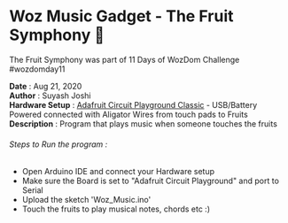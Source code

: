 # Woz Music Gadget - The Fruit Symphony 🎵
The Fruit Symphony was part of 11 Days of WozDom Challenge #wozdomday11

**Date** : Aug 21, 2020 <br />
**Author** : Suyash Joshi <br />
**Hardware Setup** : [Adafruit Circuit Playground Classic](https://www.adafruit.com/product/3000) - USB/Battery Powered connected with Aligator Wires from touch pads to Fruits <br />
**Description** : Program that plays music when someone touches the fruits <br />

###### Steps to Run the program :

- Open Arduino IDE and connect your Hardware setup
- Make sure the Board is set to "Adafruit Circuit Playground" and port to Serial
- Upload the sketch 'Woz_Music.ino'
- Touch the fruits to play musical notes, chords etc :)
